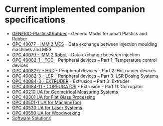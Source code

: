 # Current implemented companion specifications

- [GENERIC-Plastics&Rubber](Specs/prgeneric.md) - Generic Model for umati Plastics and Rubber
- [OPC 40077 - IMM 2 MES](Specs/pr40077.md) - Data exchange between injection
moulding machines and MES
- [OPC 40079 - IMM 2 Robot](Specs/pr40079.md) - Data exchange between injection
- [OPC 40082-1 - TCD](Specs/pr40082-1.md) - Peripheral devices – Part 1: Temperature control devices
- [OPC 40082-2 - HRD](Specs/pr40082-2.md) - Peripheral devices – Part 2: Hot runner devices
- [OPC 40082-3 - LSR](Specs/pr40082-3.md) - Peripheral devices – Part 3: LSR Dosing Systems
- [OPC 40084-3 - EXTRUDER](Specs/pr40084-3.md) - Extrusion – Part 3: Extruder
- [OPC 40084-11 - CORRUGATOR](Specs/pr40084-11.md) - Extrusion – Part 11: Corrugator
- [OPC 40210 UA for Geometrical Measuring Systems](Specs/GeometricalMeasuringSystems.md)
- [OPC 40301 UA for Flat Glass Processing](Specs/Flatglass.md)
- [OPC 40501-1 UA for MachineTool](Specs/MachineTool.md)
- [OPC 40530 UA for Laser Systems](Specs/Laser.md)
- [OPC 40550 UA for Woodworking](Specs/Woodworking.md)
- [Software Solutions](Specs/Software.md)
